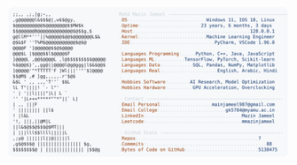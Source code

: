 <picture>
  <source srcset="https://raw.githubusercontent.com/mmazinjameel/mmazinjameel/main/dark_mode.svg?v=1746699113" media="(prefers-color-scheme: dark)">
  <img src="https://raw.githubusercontent.com/mmazinjameel/mmazinjameel/main/light_mode.svg?v=1746699113">
</picture>
